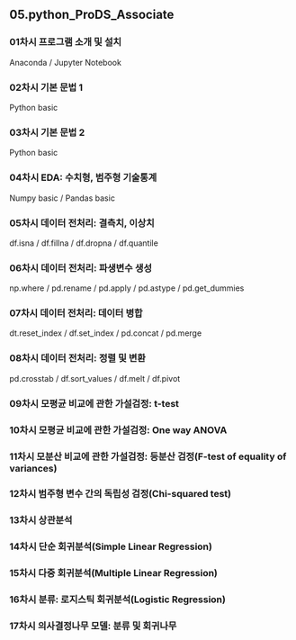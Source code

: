 ## 05.python_ProDS_Associate

### 01차시 프로그램 소개 및 설치  
Anaconda / Jupyter Notebook
### 02차시 기본 문법 1  
Python basic
### 03차시 기본 문법 2
Python basic
### 04차시 EDA: 수치형, 범주형 기술통계  
Numpy basic / Pandas basic
### 05차시 데이터 전처리: 결측치, 이상치  
df.isna / df.fillna / df.dropna / df.quantile
### 06차시 데이터 전처리: 파생변수 생성  
np.where / pd.rename / pd.apply / pd.astype / pd.get_dummies
### 07차시 데이터 전처리: 데이터 병합  
dt.reset_index / df.set_index / pd.concat / pd.merge
### 08차시 데이터 전처리: 정렬 및 변환  
pd.crosstab / df.sort_values / df.melt / df.pivot
### 09차시 모평균 비교에 관한 가설검정: t-test  
### 10차시 모평균 비교에 관한 가설검정: One way ANOVA  
### 11차시 모분산 비교에 관한 가설검정: 등분산 검정(F-test of equality of variances)  
### 12차시 범주형 변수 간의 독립성 검정(Chi-squared test)  
### 13차시 상관분석  
### 14차시 단순 회귀분석(Simple Linear Regression)  
### 15차시 다중 회귀분석(Multiple Linear Regression)  
### 16차시 분류: 로지스틱 회귀분석(Logistic Regression)  
### 17차시 의사결정나무 모델: 분류 및 회귀나무  
